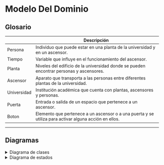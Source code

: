 # Modelo Del Dominio

## Glosario
|                      | Descripción                                                                                                                                                 |
| -------------------- | ----------------------------------------------------------------------------------------------------------------------------------------------------------- |
| Persona              |                                                                                                                                          Individuo que puede estar en una planta de la universidad y en un ascensor.
| Tiempo               |                                                                                                                                          Variable que influye en el funcionamiento del ascensor.
| Planta               |                                                                                                                                          Niveles del edificio de la universidad donde se pueden encontrar personas y ascensores.
| Ascensor             |                                                                                                                                          Aparato que transporta a las personas entre diferentes plantas de la universidad.
| Universidad          |                                                                                                                                          Institución académica que cuenta con plantas, ascensores y personas.
| Puerta               |                                                                                                                                          Entrada o salida de un espacio que pertenece a un ascensor.
| Boton                |                                                                                                                                          Elemento que pertenece a un ascensor o a una puerta y se utiliza para activar alguna acción en ellos.

<hr>

## Diagramas

<details>
  <summary>Diagrama de clases</summary>
  
|         Diagrama de clases         
| :-: 
| ![](images/modeloDelDominio.png)
| [Código](modeloDelDominio.puml) 

</details>

<details>
  <summary>Diagrama de estados</summary>

    


  <div align="center">

| Estado                             | Descripción                                                                                |
| ---------------------------------- | ------------------------------------------------------------------------------------------ |
|                                    |                                                                                            |


</div>
  
| Diagrama de estados
| :-: 
| ![](images/diagramaDeEstados.png)
| [Código](diagramaDeEstados.puml) 


</details>